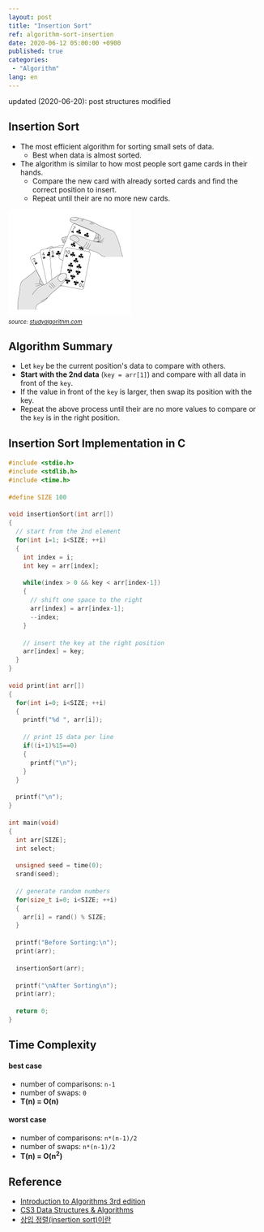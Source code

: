 ```yaml
---
layout: post
title: "Insertion Sort"
ref: algorithm-sort-insertion
date: 2020-06-12 05:00:00 +0900
published: true
categories:
 - "Algorithm"
lang: en
---
```


<div class="updated">
updated (2020-06-20): post structures modified
</div>

## Insertion Sort
- The most efficient algorithm for sorting small sets of data.
  + Best when data is almost sorted.
- The algorithm is similar to how most people sort game cards in their hands.
  + Compare the new card with already sorted cards and find the correct position to insert.
  + Repeat until their are no more new cards.

<img src="/assets/images/algorithm/sorting/insertion.png"> <br>
<span style="font-size:11px"><i>source: <a href="https://studyalgorithms.com/array/insertion-sort/#">studyalgorithm.com</a></i></span>

<div class="divider"></div>

## Algorithm  Summary
- Let `key` be the current position's data to compare with others.
- **Start with the 2nd data** (`key = arr[1]`) and compare with all data in front of the `key`.
- If the value in front of the `key` is larger, then swap its position with the key.
- Repeat the above process until their are no more values to compare or the `key` is in the right position.

<div class="divider"></div>

## Insertion Sort Implementation in C

```c
#include <stdio.h>
#include <stdlib.h>
#include <time.h>

#define SIZE 100

void insertionSort(int arr[])
{
  // start from the 2nd element
  for(int i=1; i<SIZE; ++i)
  {
    int index = i;
    int key = arr[index];

    while(index > 0 && key < arr[index-1])
    {
      // shift one space to the right
      arr[index] = arr[index-1];
      --index;
    }

    // insert the key at the right position
    arr[index] = key;
  }
}

void print(int arr[])
{
  for(int i=0; i<SIZE; ++i)
  {
    printf("%d ", arr[i]);

    // print 15 data per line
    if((i+1)%15==0)
    {
      printf("\n");
    }
  }

  printf("\n");
}

int main(void)
{ 
  int arr[SIZE];
  int select;

  unsigned seed = time(0);
  srand(seed);

  // generate random numbers
  for(size_t i=0; i<SIZE; ++i)
  {
    arr[i] = rand() % SIZE;
  }

  printf("Before Sorting:\n");
  print(arr);

  insertionSort(arr);

  printf("\nAfter Sorting\n");
  print(arr);

  return 0;
}
```

<div class="divider"></div>

## Time Complexity
#### best case
- number of comparisons: `n-1`
- number of swaps: `0`
- **T(n) = O(n)**

#### worst case
- number of comparisons: `n*(n-1)/2`
- number of swaps: `n*(n-1)/2`
- <b>T(n) = O(n<sup>2</sup>)</b>

<div class="divider"></div>

## Reference
- [Introduction to Algorithms 3rd edition](https://www.amazon.com/Introduction-Algorithms-3rd-MIT-Press/dp/0262033844)
- [CS3 Data Structures & Algorithms](https://opendsa-server.cs.vt.edu/ODSA/Books/CS3/html/InsertionSort.html)
- [삼입 정렬(insertion sort)이란](https://gmlwjd9405.github.io/2018/05/06/algorithm-insertion-sort.html)
